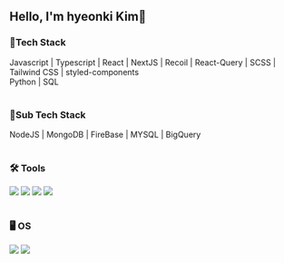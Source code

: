 ## Hello, I'm hyeonki Kim👋

<div align="left">
  <h3>📜Tech Stack</h3>
</div>

<div align="left">
  Javascript | Typescript | React | NextJS | Recoil | React-Query | SCSS | Tailwind CSS | styled-components
</div>

<div align="left">
	Python | SQL
</div>

<br>

<div align="left">
  <h3>📜Sub Tech Stack</h3>
</div>

<div>
  NodeJS | MongoDB | FireBase | MYSQL | BigQuery
</div>
 
 <br>
 
<div align="left">
  <h3>🛠 Tools </h3>
</div>

<div align="left">
	<img src="https://img.shields.io/badge/Visual%20Studio%20Code-007ACC?style=for-the-badge&logo=VisualStudioCode&logoColor=white" />
	<img src="https://img.shields.io/badge/NGINX-009639?style=for-the-badge&logo=NGINX&logoColor=white" />
	<img src="https://img.shields.io/badge/AWS-232F3E?style=for-the-badge&logo=AmazonAWS&logoColor=white" />
	<img src="https://img.shields.io/badge/GitHub-181717?style=for-the-badge&logo=GitHub&logoColor=white" />
</div>

<br>

<div align="left">
  <h3>🖥️ OS </h3>
</div>

<div align="left">
	<img src="https://img.shields.io/badge/Windows-0078D6?style=for-the-badge&logo=Windows&logoColor=white" />
	<img src="https://img.shields.io/badge/Linux-FCC624?style=for-the-badge&logo=Linux&logoColor=black" />
</div>






 
  
